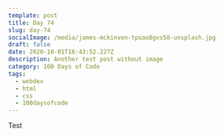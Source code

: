 ```yaml
---
template: post
title: Day 74
slug: day-74
socialImage: /media/james-mckinven-tpuao8gvs58-unsplash.jpg
draft: false
date: 2020-10-01T16:43:52.227Z
description: Another test post without image
category: 100 Days of Code
tags:
  - webdev
  - html
  - css
  - 100daysofcode
---
```

Test